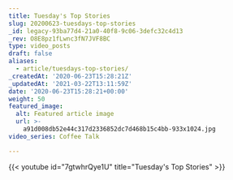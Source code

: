 ```yaml
---
title: Tuesday's Top Stories
slug: 20200623-tuesdays-top-stories
_id: legacy-93ba77d4-21a0-40f8-9c06-3defc32c4d13
_rev: O8E8pz1fLwnc3fN7JVF8BC
type: video_posts
draft: false
aliases:
  - article/tuesdays-top-stories/
_createdAt: '2020-06-23T15:28:21Z'
_updatedAt: '2021-03-22T13:11:59Z'
date: '2020-06-23T15:28:21+00:00'
weight: 50
featured_image:
  alt: Featured article image
  url: >-
    a91d008db52e44c317d2336852dc7d468b15c4bb-933x1024.jpg
video_series: Coffee Talk

---
```

{{< youtube id="7gtwhrQye1U" title="Tuesday's Top Stories" >}}
